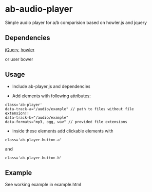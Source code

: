 # ab-audio-player
Simple audio player for a/b comparision based on howler.js and jquery

## Dependencies
[jQuery](https://github.com/jquery/jquery), [howler](https://github.com/goldfire/howler.js/)

or user bower

## Usage
- Include ab-player.js and dependencies

- Add elements with following attributes:
```
class='ab-player'
data-track-a="/audio/example" // path to files without file extension!!
data-track-b="/audio/example" 
data-formats="mp3, ogg, wav" // provided file extensions
```

- Inside these elements add clickable elements with 
```
class='ab-player-button-a'
```
and
```
class='ab-player-button-b'
```

## Example
See working example in example.html
